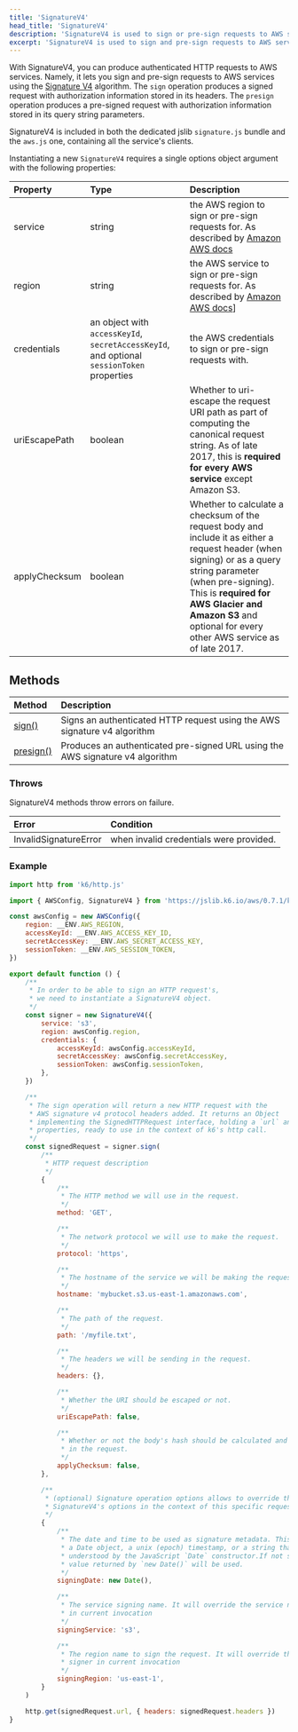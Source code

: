 ```yaml
---
title: 'SignatureV4'
head_title: 'SignatureV4'
description: 'SignatureV4 is used to sign or pre-sign requests to AWS services using the Signature V4 algorithm'
excerpt: 'SignatureV4 is used to sign and pre-sign requests to AWS services using the Signature V4 algorithm'
---
```


With SignatureV4, you can produce authenticated HTTP requests to AWS services. Namely, it lets you sign and pre-sign requests to AWS services using the [Signature V4](https://docs.aws.amazon.com/general/latest/gr/signature-version-4.html) algorithm. The `sign` operation produces a signed request with authorization information stored in its headers.
The `presign` operation produces a pre-signed request with authorization information stored in its query string parameters.

SignatureV4 is included in both the dedicated jslib `signature.js` bundle and the `aws.js` one, containing all the service's clients.

Instantiating a new `SignatureV4` requires a single options object argument with the following properties: 

| Property      | Type                                                                                      | Description                                                                                                                                                                                                                                                             |
| :------------ | :---------------------------------------------------------------------------------------- | :---------------------------------------------------------------------------------------------------------------------------------------------------------------------------------------------------------------------------------------------------------------------- |
| service       | string                                                                                    | the AWS region to sign or pre-sign requests for. As described by [Amazon AWS docs](https://docs.aws.amazon.com/general/latest/gr/rande.html)                                                                                                                             |
| region        | string                                                                                    | the AWS service to sign or pre-sign requests for. As described by [Amazon AWS docs](https://aws.amazon.com/about-aws/global-infrastructure/regions_az/)]                                                                                                                  |
| credentials   | an object with `accessKeyId`, `secretAccessKeyId`, and optional `sessionToken` properties | the AWS credentials to sign or pre-sign requests with.                                                                                                                                                                                                                   |
| uriEscapePath | boolean                                                                                   | Whether to uri-escape the request URI path as part of computing the canonical request string. As of late 2017, this is **required for every AWS service** except Amazon S3.                                                                                                |
| applyChecksum | boolean                                                                                   | Whether to calculate a checksum of the request body and include it as either a request header (when signing) or as a query string parameter (when pre-signing). This is **required for AWS Glacier and Amazon S3** and optional for every other AWS service as of late 2017. |

## Methods

<!-- vale off -->
| Method                                                     | Description                                                                   |
| :--------------------------------------------------------- | :---------------------------------------------------------------------------- |
| [sign()](/javascript-api/jslib/aws/signaturev4/sign)       | Signs an authenticated HTTP request using the AWS signature v4 algorithm      |
| [presign()](/javascript-api/jslib/aws/signaturev4/presign) | Produces an authenticated pre-signed URL using the AWS signature v4 algorithm |
<!-- vale on -->

### Throws

SignatureV4 methods throw errors on failure.

| Error                 | Condition                               |
| :-------------------- | :-------------------------------------- |
| InvalidSignatureError | when invalid credentials were provided. |

### Example

<CodeGroup labels={[]}>

```javascript
import http from 'k6/http.js'

import { AWSConfig, SignatureV4 } from 'https://jslib.k6.io/aws/0.7.1/kms.js'

const awsConfig = new AWSConfig({
    region: __ENV.AWS_REGION,
    accessKeyId: __ENV.AWS_ACCESS_KEY_ID,
    secretAccessKey: __ENV.AWS_SECRET_ACCESS_KEY,
    sessionToken: __ENV.AWS_SESSION_TOKEN,
})

export default function () {
    /**
     * In order to be able to sign an HTTP request's,
     * we need to instantiate a SignatureV4 object.
     */
    const signer = new SignatureV4({
        service: 's3',
        region: awsConfig.region,
        credentials: {
            accessKeyId: awsConfig.accessKeyId,
            secretAccessKey: awsConfig.secretAccessKey,
            sessionToken: awsConfig.sessionToken,
        },
    })

    /**
     * The sign operation will return a new HTTP request with the
     * AWS signature v4 protocol headers added. It returns an Object
     * implementing the SignedHTTPRequest interface, holding a `url` and a `headers`
     * properties, ready to use in the context of k6's http call.
     */
    const signedRequest = signer.sign(
        /**
         * HTTP request description
         */
        {
            /**
             * The HTTP method we will use in the request.
             */
            method: 'GET',

            /**
             * The network protocol we will use to make the request.
             */
            protocol: 'https',

            /**
             * The hostname of the service we will be making the request to.
             */
            hostname: 'mybucket.s3.us-east-1.amazonaws.com',

            /**
             * The path of the request.
             */
            path: '/myfile.txt',

            /**
             * The headers we will be sending in the request.
             */
            headers: {},

            /**
             * Whether the URI should be escaped or not.
             */
            uriEscapePath: false,

            /**
             * Whether or not the body's hash should be calculated and included
             * in the request.
             */
            applyChecksum: false,
        },

        /**
         * (optional) Signature operation options allows to override the
         * SignatureV4's options in the context of this specific request.
         */
        {
            /**
             * The date and time to be used as signature metadata. This value should be
             * a Date object, a unix (epoch) timestamp, or a string that can be
             * understood by the JavaScript `Date` constructor.If not supplied, the
             * value returned by `new Date()` will be used.
             */
            signingDate: new Date(),

            /**
             * The service signing name. It will override the service name of the signer
             * in current invocation
             */
            signingService: 's3',

            /**
             * The region name to sign the request. It will override the signing region of the
             * signer in current invocation
             */
            signingRegion: 'us-east-1',
        }
    )

    http.get(signedRequest.url, { headers: signedRequest.headers })
}
```

</CodeGroup>
